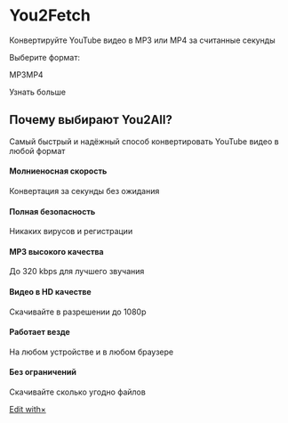 # You2Fetch

Конвертируйте YouTube видео в MP3 или MP4 за считанные секунды

Выберите формат:

MP3MP4

Узнать больше

## Почему выбирают You2All?

Самый быстрый и надёжный способ конвертировать YouTube видео в любой формат

#### Молниеносная скорость

Конвертация за секунды без ожидания

#### Полная безопасность

Никаких вирусов и регистрации

#### MP3 высокого качества

До 320 kbps для лучшего звучания

#### Видео в HD качестве

Скачивайте в разрешении до 1080p

#### Работает везде

На любом устройстве и в любом браузере

#### Без ограничений

Скачивайте сколько угодно файлов

 [Edit with×](https://lovable.dev/projects/af851a57-82cc-4c72-8555-acd65e48eaf9?utm_source=lovable-badge)